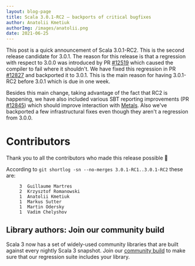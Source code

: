 ```yaml
---
layout: blog-page
title: Scala 3.0.1-RC2 – backports of critical bugfixes
author: Anatolii Kmetiuk
authorImg: /images/anatolii.png
date: 2021-06-25
---
```


This post is a quick announcement of Scala 3.0.1-RC2. This is the second release candidate for 3.0.1. The reason for this release is that a regression with respect to 3.0.0 was introduced by PR [#12519](https://github.com/lampepfl/dotty/pull/12519) which caused the compiler to fail where it shouldn't. We have fixed this regression in PR [#12827](https://github.com/lampepfl/dotty/pull/12827) and backported it to 3.0.1. This is the main reason for having 3.0.1-RC2 before 3.0.1 which is due in one week.

Besides this main change, taking advantage of the fact that RC2 is happening, we have also included various SBT reporting improvements (PR [#12845](https://github.com/lampepfl/dotty/pull/12845)) which should improve interaction with [Metals](https://scalameta.org/metals/). Also we've backported a few infrastructural fixes even though they aren't a regression from 3.0.0.

<!--more-->

# Contributors
Thank you to all the contributors who made this release possible 🎉

According to `git shortlog -sn --no-merges 3.0.1-RC1..3.0.1-RC2` these are:

```
     3  Guillaume Martres
     2  Krzysztof Romanowski
     1  Anatolii Kmetiuk
     1  Markus Sutter
     1  Martin Odersky
     1  Vadim Chelyshov
```

## Library authors: Join our community build

Scala 3 now has a set of widely-used community libraries that are built against every nightly Scala 3 snapshot.
Join our [community build](https://github.com/lampepfl/dotty/tree/main/community-build)
to make sure that our regression suite includes your library.

[Scastie]: https://scastie.scala-lang.org/?target=dotty

[@odersky]: https://github.com/odersky
[@DarkDimius]: https://github.com/DarkDimius
[@smarter]: https://github.com/smarter
[@felixmulder]: https://github.com/felixmulder
[@nicolasstucki]: https://github.com/nicolasstucki
[@liufengyun]: https://github.com/liufengyun
[@OlivierBlanvillain]: https://github.com/OlivierBlanvillain
[@biboudis]: https://github.com/biboudis
[@allanrenucci]: https://github.com/allanrenucci
[@Blaisorblade]: https://github.com/Blaisorblade
[@Duhemm]: https://github.com/Duhemm
[@AleksanderBG]: https://github.com/AleksanderBG
[@milessabin]: https://github.com/milessabin
[@anatoliykmetyuk]: https://github.com/anatoliykmetyuk

